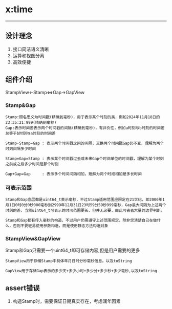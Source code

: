 # x:time

---

## 设计理念
1. 接口简洁语义清晰
2. 运算和视图分离
3. 高效便捷

## 组件介绍

StampView←Stamp⇔Gap→GapView

### Stamp&Gap

```
Stamp:顾名思义为时间戳(精确到毫秒)，用于表示某个时刻的类，例如2024年11月18日的23:35:21:999(精确到毫秒)
Gap:表示时间差表示两个时间戳的间隔(精确到毫秒)，有非负性，例如a时刻与b时刻的时间差总等于b时刻与a时刻的时间差
```

```
Stamp-Stamp=Gap : 表示两个时间戳之间的间隔，交换两个时间戳Gap仍不变，理解为两个时刻间隔多少时间

Stamp±Gap=Stamp : 表示某个时间戳过去或未来Gap个时间单位的时间戳，理解为某个时刻之前或之后多少时间是那个时刻

Gap+Gap=Gap     : 表示多个时间间隔相加，理解为两个时段相加是多长时间
```
### 可表示范围
```
Stamp和Gap底层都是uint64_t表示毫秒，不过Stamp适用范围应限定在21世纪，即2000年1月1日0时0分0秒000毫秒到2999年12月31日23时59分59秒999毫秒，Gap最大间隔为上述两个时刻的差，当然uint64_t可表示的时间范围更长，但并无必要，由此可省去大量的边界判断。

Stamp和Gap都有传入毫秒的构造，不过用户仍需遵守上述范围规定，除非您清楚自己在做什么，否则不要轻易使用参数构造，而是使用静态方法构造对象

```


### StampView&GapView

Stamp和Gap只需要一个uint64_t即可存储内容,但是用户需要的更多

```
StampView用于存储Stamp中具体年月日时分秒毫秒信息。以及toString

GapView用于存储Gap表示的多少天+多少小时+多少分+多少秒+多少毫秒,以及toString
```


## assert错误

1. 构造Stamp时，需要保证日期真实存在，考虑润年因素

